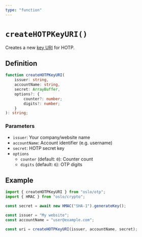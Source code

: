 ```yaml
---
type: "function"
---
```


# `createHOTPKeyURI()`

Creates a new [key URI](https://github.com/google/google-authenticator/wiki/Key-Uri-Format) for HOTP.

## Definition

```ts
function createHOTPKeyURI(
	issuer: string,
	accountName: string,
	secret: ArrayBuffer,
	options?: {
		counter?: number;
		digits?: number;
	}
): string;
```

### Parameters

- `issuer`: Your company/website name
- `accountName`: Account identifier (e.g. username)
- `secret`: HOTP secret key
- `options`
  - `counter` (default: `0`): Counter count
  - `digits` (default: `6`): OTP digits

## Example

```ts
import { createHOTPKeyURI } from "oslo/otp";
import { HMAC } from "oslo/crypto";

const secret = await new HMAC("SHA-1").generateKey();

const issuer = "My website";
const accountName = "user@example.com";

const uri = createHOTPKeyURI(issuer, accountName, secret);
```
